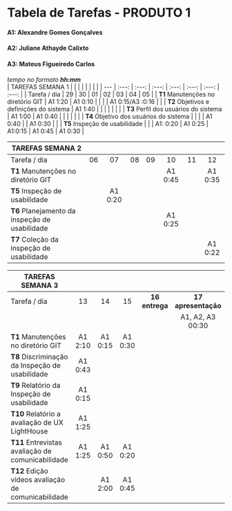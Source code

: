 # Tabela de Tarefas - **PRODUTO 1**

#### A1: Alexandre Gomes Gonçalves
#### A2: Juliane Athayde Calixto
#### A3: Mateus Figueiredo Carlos

*tempo no formato **hh:mm***<br />
| TAREFAS SEMANA 1                                |          |          |          |          |          |          |          |
|        ---                                      | :---:    | :---:    | :---:    | :---:    | :---:    | :---:    | :---:    |
| Tarefa / dia                                    | 29       | 30       | 01       | 02       | 03       | 04       | 05       |
| **T1** Manutenções no diretório GIT             | A1 1:20  | A1 0:10  |          |          |          | A1 0:15/A3 :0:16  |          |
| **T2** Objetivos e definições do sistema        | A1 1:40  |          |          |          |          |          |          |
| **T3** Perfil dos usuários do sistema           | A1 1:00  | A1 0:40  |          |          |          |          |          |
| **T4** Objetivo dos usuários do sistema         |          |          |          | A1 0:40  |          | A1 0:30  |          |
| **T5** Inspeção de usabilidade                  |          |          | A1: 0:20 | A1 0:25  | A1:0:15  | A1 0:45  | A1 0:30  |

| TAREFAS SEMANA 2                                |          |          |          |          |          |          |          |
|        ---                                      | :---:    | :---:    | :---:    | :---:    | :---:    | :---:    | :---:    |
| Tarefa / dia                                    | 06       | 07       | 08       | 09       | 10       | 11       | 12       |
| **T1** Manutenções no diretório GIT             |          |          |          |          | A1 0:45  |          | A1 0:35  |
| **T5** Inspeção de usabilidade                  |          | A1 0:20  |          |          |          |          |          |
| **T6** Planejamento da inspeção de usabilidade  |          |          |          |          | A1 0:25  |          |          |
| **T7** Coleção da inspeção de usabilidade       |          |          |          |          |          |          | A1 0:22  |

| TAREFAS SEMANA 3                                    |          |          |          |                |                     |
|        ---                                          | :---:    | :---:    | :---:    | :---:          | :---:               |
| Tarefa / dia                                        | 13       | 14       | 15       | **16 entrega** | **17 apresentação** |
|                                                     |          |          |          |                | A1, A2, A3 00:30    |
| **T1** Manutenções no diretório GIT                 | A1 2:10  | A1 0:15  | A1 0:30  |                |                     |
| **T8** Discriminação da Inspeção de usabilidade     | A1 0:43  |          |          |                |                     |
| **T9** Relatório da Inspeção de usabilidade         | A1 0:15  |          |          |                |                     |
| **T10** Relatório a avaliação de UX LightHouse      | A1 1:25  |          |          |                |                     |
| **T11** Entrevistas avaliação de comunicabilidade   | A1 1:25  | A1 0:50  | A1 0:20  |                |                     |
| **T12** Edição vídeos avaliação de comunicabilidade |          | A1 2:00  | A1 0:45  |                |                     |
